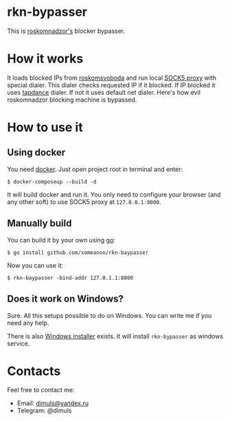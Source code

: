 # rkn-bypasser

This is [roskomnadzor's](https://eng.rkn.gov.ru/) blocker bypasser.

# How it works

It loads blocked IPs from [roskomsvoboda](http://reestr.rublacklist.net/api/ips) and run local [SOCK5 proxy](https://github.com/armon/go-socks5) with special dialer. This dialer checks requested IP if it blocked. If IP blocked it uses [tapdance](https://github.com/sergeyfrolov/gotapdance) dialer. If not it uses default net dialer. Here's how evil roskomnadzor blocking machine is bypassed.

# How to use it

## Using docker

You need [docker](https://www.docker.com/community-edition). Just open project root in terminal and enter:
```
$ docker-composeup --build -d
``` 
It will build docker and run it. You only need to configure your browser 
(and any other soft) to use SOCK5 proxy at `127.0.0.1:8000`.

## Manually build

You can build it by your own using [go](https://golang.org/dl/):
```
$ go install github.com/someanon/rkn-baypasser
```

Now you can use it:
```
$ rkn-baypasser -bind-addr 127.0.1.1:8000
```

## Does it work on Windows?

Sure. All this setups possible to do on Windows. You can write me if you need any help.

There is also [Windows installer](https://github.com/Ze2QvoQxxKeu/rkn-bypasser-setup/releases) exists. It will install `rkn-bypasser` as windows service.

# Contacts

Feel free to contact me:

* Email: dimuls@yandex.ru
* Telegram: @dimuls
